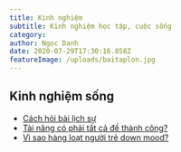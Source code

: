 ```yaml
---
title: Kinh nghiệm
subtitle: Kinh nghiệm học tập, cuộc sống
category:
author: Ngọc Danh
date: 2020-07-29T17:30:16.858Z
featureImage: /uploads/baitaplon.jpg
---
```


## Kinh nghiệm sống
- [Cách hỏi bài lịch sự](/cach-hoi-bai-lich-su)
- [Tài năng có phải tất cả đề thành công?](/tai-nang-co-phai-tat-ca-de-thanh-cong)
- [Vì sao hàng loạt người trẻ down mood?](http://www.trangps.com/2016/10/vi-sao-hang-loat-nguoi-tre-down-mood.html)